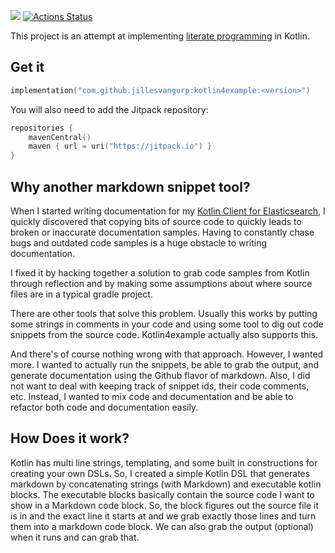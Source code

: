 [![](https://jitpack.io/v/jillesvangurp/kotlin4example.svg)](https://jitpack.io/#jillesvangurp/kotlin4example)
[![Actions Status](https://github.com/jillesvangurp/kotlin4example/workflows/CI-gradle-build/badge.svg)](https://github.com/jillesvangurp/kotlin4example/actions)

This project is an attempt at implementing [literate programming](https://en.wikipedia.org/wiki/Literate_programming) in Kotlin. 

## Get it

```kotlin
implementation("com.github.jillesvangurp:kotlin4example:<version>")
```

You will also need to add the Jitpack repository:

```kotlin
repositories {
    mavenCentral()
    maven { url = uri("https://jitpack.io") }
}
```

## Why another markdown snippet tool?
    
When I started writing documentation for my [Kotlin Client for Elasticsearch](https://githubcom/jillesvangurp/es-kotlin-wrapper-client), I quickly discovered that copying bits of source code to quickly leads to broken or inaccurate documentation samples. Having to constantly chase bugs and outdated code samples is a huge obstacle to writing documentation.

I fixed it by hacking together a solution to grab code samples from Kotlin through reflection and by making some assumptions about where source files are in a typical gradle project.
    
There are other tools that solve this problem. Usually this works by putting some strings in comments in your code and using some tool to dig out code snippets from the source code. Kotlin4example actually also supports this.
    
And there's of course nothing wrong with that approach. However, I wanted more. I wanted to actually run the snippets, be able to grab the output, and generate documentation using the Github flavor of markdown. Also, I did not want to deal with keeping track of snippet ids, their code comments, etc. Instead, I wanted to mix code and documentation and be able to refactor both code and documentation easily.

## How Does it work?

Kotlin has multi line strings, templating, and some built in constructions for creating your own DSLs. So, I created a simple Kotlin DSL that generates markdown by concatenating strings (with Markdown) and executable kotlin blocks. The executable blocks basically contain the source code I want to show in a Markdown code block. So, the block figures out the source file it is in and the exact line it starts at and we grab exactly those lines and turn them into a markdown code block. We can also grab the output (optional) when it runs and can grab that.